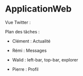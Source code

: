 # ApplicationWeb

Vue Twitter :

Plan des tâches :

- Clément : Actualité


- Rémi : Messages


- Walid : left-bar, top-bar, explorer


- Pierre : Profil
